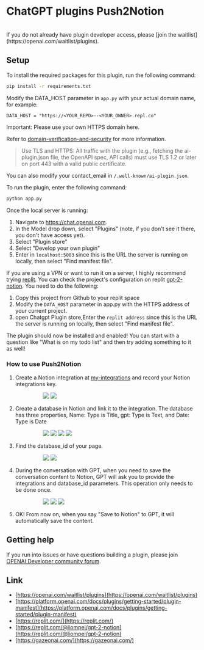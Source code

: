 
# ChatGPT plugins Push2Notion


<br>
If you do not already have plugin developer access, please [join the waitlist](https://openai.com/waitlist/plugins).

## Setup

To install the required packages for this plugin, run the following command:

```bash
pip install -r requirements.txt
```

Modify the DATA_HOST parameter in `app.py` with your actual domain name, for example:
```
DATA_HOST = "https://<YOUR_REPO>--<YOUR_OWNER>.repl.co"
```
Important: Please use your own HTTPS domain here.

Refer to [domain-verification-and-security](https://platform.openai.com/docs/plugins/production/domain-verification-and-security) for more information.

> Use TLS and HTTPS: All traffic with the plugin (e.g., fetching the ai-plugin.json file, the OpenAPI spec, API calls) must use TLS 1.2 or later on port 443 with a valid public certificate.

You can also modify your contact_email in `/.well-known/ai-plugin.json`.

To run the plugin, enter the following command:

```bash
python app.py
```

Once the local server is running:

1. Navigate to https://chat.openai.com. 
2. In the Model drop down, select "Plugins" (note, if you don't see it there, you don't have access yet).
3. Select "Plugin store"
4. Select "Develop your own plugin"
5. Enter in `localhost:5003` since this is the URL the server is running on locally, then select "Find manifest file".

If you are using a VPN or want to run it on a server, I highly recommend trying [replit](https://replit.com/). You can check the project's configuration on replit [gpt-2-notion](https://replit.com/@liompei/gpt-2-notion). You need to do the following:

1. Copy this project from Github to your replit space
2. Modify the `DATA_HOST` parameter in app.py with the HTTPS address of your current project.
3. open Chatgpt Plugin store,Enter the `replit address` since this is the URL the server is running on locally, then select "Find manifest file".

The plugin should now be installed and enabled! You can start with a question like "What is on my todo list" and then try adding something to it as well! 

### How to use Push2Notion

1. Create a Notion integration at [my-integrations](https://www.notion.so/my-integrations) and record your Notion integrations key.

    <div style="width: 70%; margin: 0 auto;">
        <img src="/static/create_integration.png" style="max-width: 100%; height: auto; margin-right: auto">
        <img src="/static/your_integration.png" style="max-width: 100%; height: auto; margin-right: auto">
    </div>

2. Create a database in Notion and link it to the integration. The database has three properties, Name: Type is Title, gpt: Type is Text, and Date: Type is Date
    <div style="width: 70%; margin: 0 auto;">
        <img src="/static/create_database_page.png" style="max-width: 100%; height: auto; margin-right: auto">
        <img src="/static/new_database.png" style="max-width: 100%; height: auto; margin-right: auto">
        <img src="/static/gpt_content.png" style="max-width: 100%; height: auto; margin-right: auto">
        <img src="/static/add_connection.png" style="max-width: 100%; height: auto; margin-right: auto">
   </div>
3. Find the database_id of your page.
    <div style="width: 70%; margin: 0 auto;">
        <img src="/static/copy_link.png" style="max-width: 100%; height: auto; margin-right: auto">
        <img src="/static/database_id_link.png" style="max-width: 100%; height: auto; margin-right: auto">
   </div>
4. During the conversation with GPT, when you need to save the conversation content to Notion, GPT will ask you to provide the integrations and database_id parameters. This operation only needs to be done once.
    <div style="width: 70%; margin: 0 auto;">
        <img src="/static/choose_gpt_plugin.png" style="max-width: 100%; height: auto; margin-right: auto">
        <img src="/static/set_key.png" style="max-width: 100%; height: auto; margin-right: auto">
        <img src="/static/save_notion.png" style="max-width: 100%; height: auto; margin-right: auto">
   </div>
5. OK! From now on, when you say "Save to Notion" to GPT, it will automatically save the content.

## Getting help

If you run into issues or have questions building a plugin, please join [OPENAI Developer community forum](https://community.openai.com/c/chat-plugins/20).

## Link

* [https://openai.com/waitlist/plugins](https://openai.com/waitlist/plugins)
* [https://platform.openai.com/docs/plugins/getting-started/plugin-manifest](https://platform.openai.com/docs/plugins/getting-started/plugin-manifest)
* [https://replit.com/](https://replit.com/)
* [https://replit.com/@liompei/gpt-2-notion](https://replit.com/@liompei/gpt-2-notion)
* [https://gazeonai.com/](https://gazeonai.com/)


